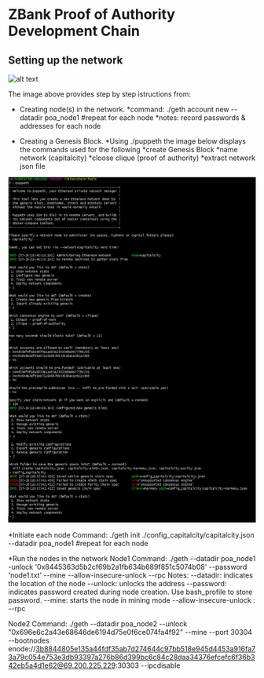 # ZBank Proof of Authority Development Chain
## Setting up the network
![alt text](../puppeth_config.JPG "Title")


The image above provides step by step istructions from:

* Creating node(s) in the network.
	*command: ./geth account new --datadir poa_node1 #repeat for each node
	*notes: record passwords & addresses for each node
	

* Creating a Genesis Block.
	*Using ./puppeth the image below displays the commands used for the following
		*create Genesis Block
		*name network (capitalcity)
		*cloose clique (proof of authority)
		*extract network json file
		

![alt text](puppeth_config.JPG "Title")

*Initiate each node
Command: ./geth init ./config_capitalcity/capitalcity.json --datadir poa_node1 #repeat for each node

*Run the nodes in the network
Node1 Command: ./geth --datadir poa_node1 -unlock '0x8445363d5b2cf69b2a1fb634b689f851c5074b08' --password 'node1.txt' --mine --allow-insecure-unlock --rpc
Notes: 
--datadir: indicates the location of the node
--unlock: unlocks the address
--password: indicates password created during node creation. Use bash_profile to store password.
--mine: starts the node in mining mode
--allow-insecure-unlock :
--rpc

Node2 Command: ./geth --datadir poa_node2 --unlock "0x696e6c2a43e68646de6194d75e0f6ce074fa4f92" --mine --port 30304 --bootnodes enode://3b8844805e135a44fdf35ab7d274644c97bb518e945d4453a916fa73a79c054e753e3db93397a276b86d399bc6c84c28daa34376efcefc6f36b342eb5a4d1e62@69.200.225.229:30303 --ipcdisable
